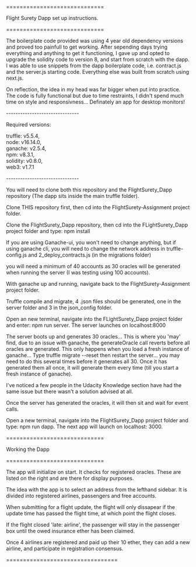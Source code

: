 =============================<br/>

Flight Surety Dapp set up instructions.<br/>

=============================<br/>

The boilerplate code provided was using 4 year old dependency versions and proved too painfull to get working. After sepending days trying everything 
and anything to get it functioning, I gave up and opted to upgrade the solidity code to version 8, and
start from scratch with the dapp. I was able to use snippets from the dapp boilerplate code, i.e. contract.js
and the server.js starting code. Everything else was built from scratch using next.js.

On reflection, the idea in my head was far bigger when put into practice. The code is fully functional but 
due to time restraints, I didn't spend much time on style and responsivness... Definately an app for desktop monitors!

-------------------------------<br/>

Required versions:

  truffle: v5.5.4, <br/>
  node: v16.14.0, <br/>
  ganache: v2.5.4, <br/>
  npm: v8.3.1, <br/>
  solidity: v0.8.0, <br/>
  web3: v1.7.1 <br/>
  
-------------------------------<br/>
  
You will need to clone both this repository and the FlightSurety_Dapp repository (The dapp sits inside the main truffle folder).<br/>

Clone THIS repository first, then cd into the FlightSurety-Assignment project folder.<br/>

Clone the FlightSurety_Dapp repository, then cd into the FLightSurety_Dapp project folder and type: npm install<br/>
  
If you are using Ganache-ui, you won't need to change anything, but if using ganache cli, you will need to change the network address
in truffle-config.js and 2_deploy_contracts.js (in the migrations folder)<br/>

you will need a minimum of 40 accounts as 30 oracles will be generated when running the server (I was testing using 100 accounts).

With ganache up and running, navigate back to the FlightSurety-Assignment project folder.<br/>
  
Truffle compile and migrate, 4 .json files should be generated, one in the server folder and 3 in the json_config folder.
  
Open an new terminal, navigate into the FLightSurety_Dapp project folder and enter: npm run server. The server launches on localhost:8000<br />

The server boots up and generates 30 oracles... This is where you 'may' find, due to an issue with ganache, the generateOracle call reverts
before all oracles are generated. This only happens when you load a fresh instance of ganache... Type truffle migrate --reset then restart the server... you may need to do this several times before it generates all 30. Once it has generated them all once, it will generate them every time (till you start a fresh instance of ganache).

I've noticed a few people in the Udacity Knowledge section have had the same issue but there wasn't a solution advised at all.

Once the server has generated the oracles, it will then sit and wait for event calls.

Open a new terminal, navigate into the FlightSurety_Dapp project folder and type: npm run dapp. The next app will launch on localhost: 3000.

=============================<br />

Working the Dapp

=============================<br />

The app will initialize on start. It checks for registered oracles. These are listed on the right and are there for display purposes.

The idea with the app is to select an address from the lefthand sidebar. It is divided into registered airlines, passengers and free accounts.

When submitting for a flight update, the flight will only dissapear if the update time has passed the flight time, at which point the flight closes.

If the flight closed 'late: airline', the passenger will stay in the passenger box until the owed insurance ether has been claimed.

Once 4 airlines are registered and paid up their 10 ether, they can add a new airline, and participate in registration consensus.

=================================<br />





